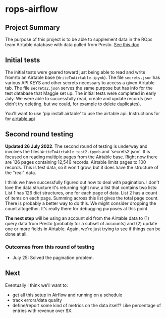 # rops-airflow

## Project Summary
The purpose of this project is to be able to supplement data in the ROps team Airtable database with data pulled from Presto.  [See this doc](https://docs.google.com/document/d/15Jp_FYyiAMoQO8iGlfNYmN0ZJDALifXhpNdnGTTFJzA/edit?usp=sharing)

## Initial tests
The initial tests were geared toward just being able to read and write from/to an Airtable base (`WriteToAirtable.ipynb`).  The file `secrets.json` has various API KEYS and other secrets necessary to access a given Airtable tab.  The file `secrets2.json` serves the same purpose but has info for the test database that Maggie set up.  The initial tests were completed in early July.  We were able to successfully read, create and update records (we didn't try deleting, but we could, for example to delete duplicates).

You'll want to use 'pip install airtable' to use the airtable api.  Instructions for for [airtable api](https://pypi.org/project/airtable/)

## Second round testing
**Updated 26 July 2022**.  The second round of testing is underway and involves the files `WriteToAirtable_test2.ipynb` and 'secrets2.json'.  It is focused on reading multiple pages from the Airtable base.  Right now there are 126 pages containing 12,546 records.  Airtable limits pages to 100 records.  This is test data, so it won't grow, but it does have the structure of the "real" data.  

I think we have successfully figured out how to deal with pagination.  I don't love the data structure it's returning right now, a list that contains two lists: List 1 has 126 dict structures, one for each page of data.  List 2 has a count of items on each page.  Summing across this list gives the total page count.  There is probably a better way to do this.  We might consider dropping the count altogether.  It's really there for debugging purposes at this point.

**The next step** will be using an account sid from the Airtable data to (1) query data from Presto (probably for a subset of accounts) and (2) update one or more fields in Airtable.  Again, we're just trying to see if things can be done at all. 

### Outcomes from this round of testing 

- July 25: Solved the pagination problem.

## Next
Eventually I think we'll want to: 
- get all this setup in Airflow and running on a schedule
- track errors/data quality
- define/report some kind of metrics on the data itself?  Like percentage of entries with revenue over $X.



